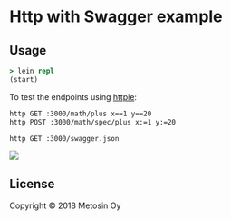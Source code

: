 # Http with Swagger example

## Usage

```clj
> lein repl
(start)
```

To test the endpoints using [httpie](https://httpie.org/):

```bash
http GET :3000/math/plus x==1 y==20
http POST :3000/math/spec/plus x:=1 y:=20

http GET :3000/swagger.json
```

<img src="https://raw.githubusercontent.com/metosin/reitit/master/examples/ring-swagger/swagger.png" />

## License

Copyright © 2018 Metosin Oy
